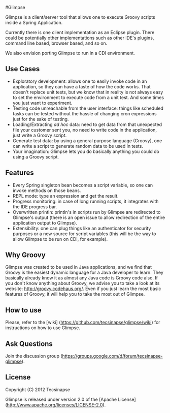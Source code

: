 #Glimpse

Glimpse is a client/server tool that allows one to execute Groovy scripts 
inside a Spring Application.

Currently there is one client implementation as an Eclipse plugin. 
There could be potentially other implementations such as other IDE's plugins, 
command line based, browser based, and so on.

We also envision porting Glimpse to run in a CDI environment.

## Use Cases

* Exploratory development: allows one to easily invoke code in an application, 
so they can have a taste of how the code works. That doesn't replace unit tests, 
but we know that in reality is not always easy to set the environment to execute 
code from a unit test. And some times you just want to experiment.
* Testing code unreachable from the user interface: things like scheduled tasks can be tested without
the hassle of changing cron expressions just for the sake of testing.
* Loading/Extracting _ad hoc_ data: need to get data from that unexpected file your customer sent you, 
no need to write code in the application, just write a Groovy script.
* Generate test data: by using a general purpose language (Groovy), 
one can write a script to generate random data to be used in tests.
* Your imagination: Glimpse lets you do basically anything you could do using a Groovy script.  

## Features

* Every Spring singleton bean becomes a script variable, so one can invoke methods on those beans.
* REPL mode: type an expression and get the result.
* Progress monitoring: in case of long running scripts, it integrates with the IDE progress bar.
* Overwritten println: println's in scripts run by Glimpse are redirected to Glimpse's output (there is
an open issue to allow redirection of the entire application output to Glimpse).
* Extensibility: one can plug things like an authenticator for security purposes or a new source
for script variables (this will be the way to allow Glimpse to be run on CDI, for example).

## Why Groovy

Glimpse was created to be used in Java applications, and we find that Groovy is the easiest dynamic language
for a Java developer to learn. They basically already know it as almost any Java code is Groovy code also.
If you don't know anything about Groovy, we advise you to take a look at its website: http://groovy.codehaus.org/.
Even if you just learn the most basic features of Groovy, it will help you to take the most out of Glimpse.

## How to use

Please, refer to the [wiki] (https://github.com/tecsinapse/glimpse/wiki) for instructions on how 
to use Glimpse.

## Ask Questions

Join the discussion group (https://groups.google.com/d/forum/tecsinapse-glimpse).

## License

Copyright (C) 2012 Tecsinapse

Glimpse is released under version 2.0 of the [Apache License] (http://www.apache.org/licenses/LICENSE-2.0).